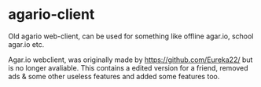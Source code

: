 # agario-client
Old agario web-client, can be used for something like offline agar.io, school agar.io etc.

Agar.io webclient, was originally made by https://github.com/Eureka22/ but is no longer avaliable.
This contains a edited version for a friend, removed ads & some other useless features and added some features too.
